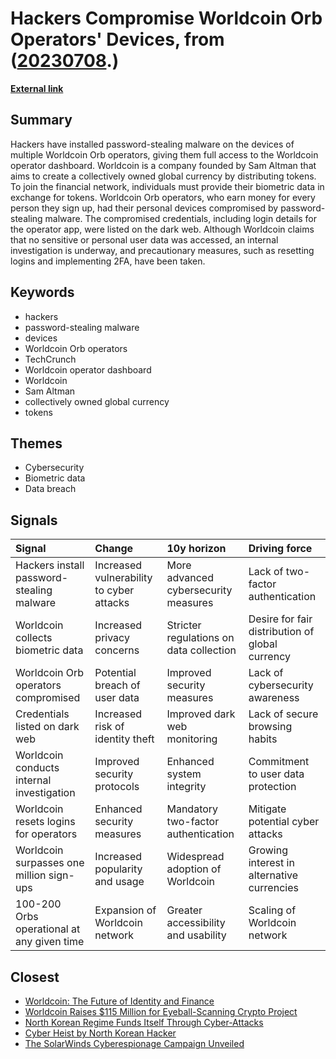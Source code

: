 # __Hackers Compromise Worldcoin Orb Operators' Devices__, from ([20230708](https://kghosh.substack.com/p/20230708).)

__[External link](https://techcrunch.com/2023/05/12/hackers-stole-passwords-of-worldcoin-orb-operators/)__



## Summary

Hackers have installed password-stealing malware on the devices of multiple Worldcoin Orb operators, giving them full access to the Worldcoin operator dashboard. Worldcoin is a company founded by Sam Altman that aims to create a collectively owned global currency by distributing tokens. To join the financial network, individuals must provide their biometric data in exchange for tokens. Worldcoin Orb operators, who earn money for every person they sign up, had their personal devices compromised by password-stealing malware. The compromised credentials, including login details for the operator app, were listed on the dark web. Although Worldcoin claims that no sensitive or personal user data was accessed, an internal investigation is underway, and precautionary measures, such as resetting logins and implementing 2FA, have been taken.

## Keywords

* hackers
* password-stealing malware
* devices
* Worldcoin Orb operators
* TechCrunch
* Worldcoin operator dashboard
* Worldcoin
* Sam Altman
* collectively owned global currency
* tokens

## Themes

* Cybersecurity
* Biometric data
* Data breach

## Signals

| Signal                                     | Change                                   | 10y horizon                             | Driving force                                   |
|:-------------------------------------------|:-----------------------------------------|:----------------------------------------|:------------------------------------------------|
| Hackers install password-stealing malware  | Increased vulnerability to cyber attacks | More advanced cybersecurity measures    | Lack of two-factor authentication               |
| Worldcoin collects biometric data          | Increased privacy concerns               | Stricter regulations on data collection | Desire for fair distribution of global currency |
| Worldcoin Orb operators compromised        | Potential breach of user data            | Improved security measures              | Lack of cybersecurity awareness                 |
| Credentials listed on dark web             | Increased risk of identity theft         | Improved dark web monitoring            | Lack of secure browsing habits                  |
| Worldcoin conducts internal investigation  | Improved security protocols              | Enhanced system integrity               | Commitment to user data protection              |
| Worldcoin resets logins for operators      | Enhanced security measures               | Mandatory two-factor authentication     | Mitigate potential cyber attacks                |
| Worldcoin surpasses one million sign-ups   | Increased popularity and usage           | Widespread adoption of Worldcoin        | Growing interest in alternative currencies      |
| 100-200 Orbs operational at any given time | Expansion of Worldcoin network           | Greater accessibility and usability     | Scaling of Worldcoin network                    |

## Closest

* [Worldcoin: The Future of Identity and Finance](d88f43d9c77a040fb8af341ebf73dc59)
* [Worldcoin Raises $115 Million for Eyeball-Scanning Crypto Project](2288acc14dd8aab5ef245655d253626f)
* [North Korean Regime Funds Itself Through Cyber-Attacks](53bd93132837d364cdf6eb18576aa8bb)
* [Cyber Heist by North Korean Hacker](e98415601fbb999f73a2342c5f4cf434)
* [The SolarWinds Cyberespionage Campaign Unveiled](60d708d49e171255bc45464e0b5e6a6a)